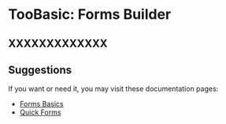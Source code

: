 # TooBasic: Forms Builder
## XXXXXXXXXXXXX



## Suggestions
If you want or need it, you may visit these documentation pages:

* [Forms Basics](../forms.md)
* [Quick Forms](../qforms.md)
